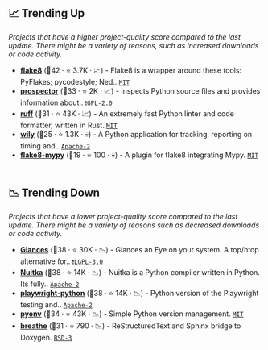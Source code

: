 ## 📈 Trending Up

_Projects that have a higher project-quality score compared to the last update. There might be a variety of reasons, such as increased downloads or code activity._

- <b><a href="https://github.com/PyCQA/flake8">flake8</a></b> (🥇42 ·  ⭐ 3.7K · 📈) - Flake8 is a wrapper around these tools: PyFlakes; pycodestyle; Ned.. <code><a href="http://bit.ly/34MBwT8">MIT</a></code>
- <b><a href="https://github.com/prospector-dev/prospector">prospector</a></b> (🥇33 ·  ⭐ 2K · 📈) - Inspects Python source files and provides information about.. <code><a href="http://bit.ly/2KucAZR">❗️GPL-2.0</a></code>
- <b><a href="https://docs.astral.sh/ruff">ruff</a></b> (🥈31 ·  ⭐ 43K · 📈) - An extremely fast Python linter and code formatter, written in Rust. <code><a href="http://bit.ly/34MBwT8">MIT</a></code>
- <b><a href="https://github.com/tonybaloney/wily">wily</a></b> (🥉25 ·  ⭐ 1.3K · 💀) - A Python application for tracking, reporting on timing and.. <code><a href="http://bit.ly/3nYMfla">Apache-2</a></code>
- <b><a href="https://github.com/ambv/flake8-mypy">flake8-mypy</a></b> (🥉19 ·  ⭐ 100 · 💀) - A plugin for flake8 integrating Mypy. <code><a href="http://bit.ly/34MBwT8">MIT</a></code> <code><img src="https://cdn.iconscout.com/icon/free/png-256/8-eight-digital-number-numerical-numbers-36025.png" style="display:inline;" width="13" height="13"></code>

## 📉 Trending Down

_Projects that have a lower project-quality score compared to the last update. There might be a variety of reasons such as decreased downloads or code activity._

- <b><a href="https://github.com/nicolargo/glances">Glances</a></b> (🥇38 ·  ⭐ 30K · 📉) - Glances an Eye on your system. A top/htop alternative for.. <code><a href="http://bit.ly/37RvQcA">❗️LGPL-3.0</a></code>
- <b><a href="https://github.com/Nuitka/Nuitka">Nuitka</a></b> (🥇38 ·  ⭐ 14K · 📉) - Nuitka is a Python compiler written in Python. Its fully.. <code><a href="http://bit.ly/3nYMfla">Apache-2</a></code>
- <b><a href="https://github.com/microsoft/playwright-python">playwright-python</a></b> (🥈38 ·  ⭐ 14K · 📉) - Python version of the Playwright testing and.. <code><a href="http://bit.ly/3nYMfla">Apache-2</a></code>
- <b><a href="https://github.com/pyenv/pyenv">pyenv</a></b> (🥈34 ·  ⭐ 43K · 📉) - Simple Python version management. <code><a href="http://bit.ly/34MBwT8">MIT</a></code>
- <b><a href="https://github.com/breathe-doc/breathe">breathe</a></b> (🥈31 ·  ⭐ 790 · 📉) - ReStructuredText and Sphinx bridge to Doxygen. <code><a href="http://bit.ly/3aKzpTv">BSD-3</a></code>

